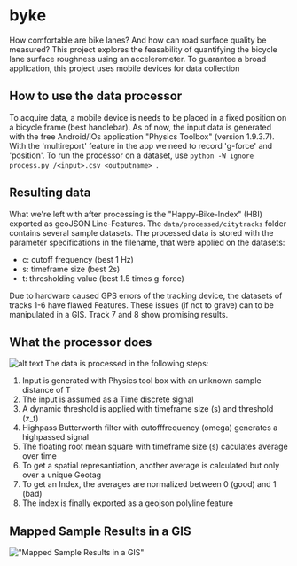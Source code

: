 # byke
How comfortable are bike lanes? And how can road surface quality be measured? This project explores the feasability of quantifying the bicycle lane surface roughness using an accelerometer. To guarantee a broad application, this project uses mobile devices for data collection


## How to use the data processor 
To acquire data, a mobile device is needs to be placed in a fixed position on a bicycle frame (best handlebar). As of now, the input data is generated with the free Android/iOs application "Physics Toolbox" (version 1.9.3.7). With the 'multireport' feature in the app we need to record 'g-force' and 'position'. 
To run the processor on a dataset, use ```python -W ignore process.py /<input>.csv <outputname> ```.

## Resulting data
What we're left with after processing is the "Happy-Bike-Index" (HBI) exported as geoJSON Line-Features. The ```data/processed/citytracks``` folder contains several sample datasets. The processed data is stored with the parameter specifications in the filename, that were applied on the datasets:
- c: cutoff frequency (best 1 Hz)
- s: timeframe size (best 2s)
- t: thresholding value (best 1.5 times g-force) 

Due to hardware caused GPS errors of the tracking device, the datasets of tracks 1-6 have flawed Features. These issues (if not to grave) can to be manipulated in a GIS. Track 7 and 8 show promising results. 

## What the processor does

![alt text](https://github.com/schienenersatzverkehr/byke/blob/master/HBI2.png) 
The data is processed in the following steps: 
1. Input is generated with Physics tool box with an unknown sample distance of T
2. The input is assumed as a Time discrete signal 
3. A dynamic threshold is applied with timeframe size (s) and threshold (z_t)
4. Highpass Butterworth filter with cutofffrequency (omega) generates a highpassed signal
5. The floating root mean square with timeframe size (s) caculates average over time 
6. To get a spatial represantiation, another average is calculated but only over a unique Geotag
7. To get an Index, the averages are normalized between 0 (good) and 1 (bad)
8. The index is finally exported as a geojson polyline feature


## Mapped Sample Results in a GIS
!["Mapped Sample Results in a GIS"](https://github.com/schienenersatzverkehr/byke/blob/master/sample.jpeg) 
